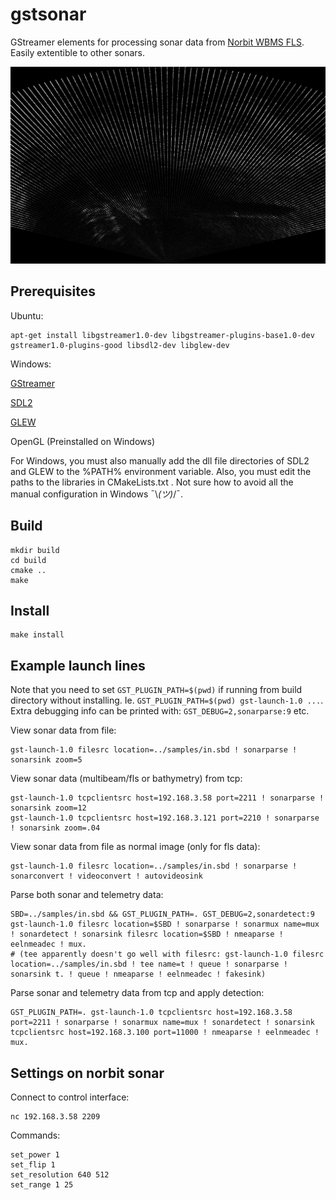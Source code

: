 # gstsonar

GStreamer elements for processing sonar data from [Norbit WBMS FLS](https://norbit.com/subsea/products/).
Easily extentible to other sonars.

![sonar image](sonarsink-image.png)

## Prerequisites

Ubuntu:

```
apt-get install libgstreamer1.0-dev libgstreamer-plugins-base1.0-dev gstreamer1.0-plugins-good libsdl2-dev libglew-dev
```

Windows:

[GStreamer](https://gstreamer.freedesktop.org/download/)

[SDL2](https://buildbot.libsdl.org/sdl-builds/sdl-visualstudio-amd64/)

[GLEW](https://sourceforge.net/projects/glew/)

OpenGL (Preinstalled on Windows)

For Windows, you must also manually add the dll file directories of SDL2 and GLEW to the %PATH% environment variable.
Also, you must edit the paths to the libraries in CMakeLists.txt .
Not sure how to avoid all the manual configuration in Windows ¯\\_(ツ)_/¯.

## Build

```
mkdir build
cd build
cmake ..
make
```

## Install
```
make install
```


## Example launch lines

Note that you need to set `GST_PLUGIN_PATH=$(pwd)` if running from build directory without installing.
Ie. `GST_PLUGIN_PATH=$(pwd) gst-launch-1.0 ...`.
Extra debugging info can be printed with: `GST_DEBUG=2,sonarparse:9` etc.

View sonar data from file:

```
gst-launch-1.0 filesrc location=../samples/in.sbd ! sonarparse ! sonarsink zoom=5
```

View sonar data (multibeam/fls or bathymetry) from tcp:

```
gst-launch-1.0 tcpclientsrc host=192.168.3.58 port=2211 ! sonarparse ! sonarsink zoom=12
gst-launch-1.0 tcpclientsrc host=192.168.3.121 port=2210 ! sonarparse ! sonarsink zoom=.04
```


View sonar data from file as normal image (only for fls data):
```
gst-launch-1.0 filesrc location=../samples/in.sbd ! sonarparse ! sonarconvert ! videoconvert ! autovideosink
```

Parse both sonar and telemetry data:
```
SBD=../samples/in.sbd && GST_PLUGIN_PATH=. GST_DEBUG=2,sonardetect:9 gst-launch-1.0 filesrc location=$SBD ! sonarparse ! sonarmux name=mux ! sonardetect ! sonarsink filesrc location=$SBD ! nmeaparse ! eelnmeadec ! mux.
# (tee apparently doesn't go well with filesrc: gst-launch-1.0 filesrc location=../samples/in.sbd ! tee name=t ! queue ! sonarparse ! sonarsink t. ! queue ! nmeaparse ! eelnmeadec ! fakesink)
```

Parse sonar and telemetry data from tcp and apply detection:
```
GST_PLUGIN_PATH=. gst-launch-1.0 tcpclientsrc host=192.168.3.58 port=2211 ! sonarparse ! sonarmux name=mux ! sonardetect ! sonarsink tcpclientsrc host=192.168.3.100 port=11000 ! nmeaparse ! eelnmeadec ! mux.
```

## Settings on norbit sonar

Connect to control interface:
```
nc 192.168.3.58 2209
```

Commands:
```
set_power 1
set_flip 1
set_resolution 640 512
set_range 1 25
```

